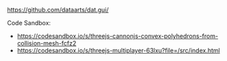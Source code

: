 https://github.com/dataarts/dat.gui/

Code Sandbox:
- https://codesandbox.io/s/threejs-cannonjs-convex-polyhedrons-from-collision-mesh-fcfz2
- https://codesandbox.io/s/threejs-multiplayer-63lxu?file=/src/index.html
